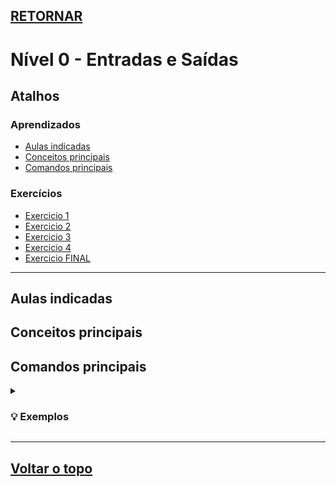 ## [RETORNAR](https://github.com/stallone-dev/Portugol-2022-Acervo)

# Nível 0 - Entradas e Saídas

## Atalhos

### Aprendizados
* [Aulas indicadas](#aulas-indicadas)
* [Conceitos principais](#conceitos-principais)
* [Comandos principais](#comandos-principais)

### Exercícios
* [Exercicio 1](./Exercicio_01.por)
* [Exercicio 2](./Exercicio_02.por)
* [Exercicio 3](./Exercicio_03.por)
* [Exercicio 4](./Exercicio_04.por)
* [Exercicio FINAL](./Exercicio_FINAL.por)

***

## Aulas indicadas

## Conceitos principais

## Comandos principais

<details>
<summary><h3>💡 Exemplos</h3></summary>

**Exemplo 1:**

~~~portugol
    escreva("Olá Mundo!")
~~~
</details>

***

## [Voltar o topo](#retornar)
